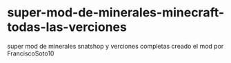 super-mod-de-minerales-minecraft-todas-las-verciones
====================================================

super mod de minerales snatshop y verciones completas creado el mod por FranciscoSoto10